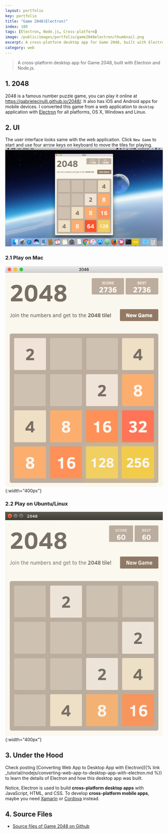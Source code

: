 ```yaml
---
layout: portfolio
key: portfolio
title: "Game 2048(Electron)"
index: 180
tags: [Electron, Node.js, Cross-platform]
image: /public/images/portfolio/game2048electron/thumbnail.png
excerpt: A cross-platform desktop app for Game 2048, built with Electron and Node.js
category: web
---
```


> A cross-platform desktop app for Game 2048, built with Electron and Node.js.

## 1. 2048
2048 is a famous number puzzle game, you can play it online at https://gabrielecirulli.github.io/2048/. It also has iOS and Android apps for mobile devices. I converted this game from a web application to `desktop` application with [Electron](https://electron.atom.io/) for all platforms, OS X, Windows and Linux.

## 2. UI
The user interface looks same with the web application. Click `New Game` to start and use four arrow keys on keyboard to move the tiles for playing.
![image](/public/images/portfolio/game2048electron/2048.png)  
### 2.1 Play on Mac
![image](/public/images/portfolio/game2048electron/mac.png){:width="400px"}  
### 2.2 Play on Ubuntu/Linux
![image](/public/images/portfolio/game2048electron/linux.png){:width="400px"}  

## 3. Under the Hood
Check posting [Converting Web App to Desktop App with Electron]({% link _tutorial/nodejs/converting-web-app-to-desktop-app-with-electron.md %}) to learn the details of Electron and how this desktop app was built.

Notice, Electron is used to build __cross-platform desktop apps__ with JavaScript, HTML, and CSS. To develop __cross-platform mobile apps__, maybe you need [Xamarin](https://www.xamarin.com/) or [Cordova](https://cordova.apache.org/) instead.

## 4. Source Files
* [Source files of Game 2048 on Github](https://github.com/jojozhuang/game-2048-electron)
